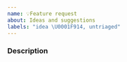 ```yaml
---
name: 💡Feature request
about: Ideas and suggestions
labels: "idea \U0001F914, untriaged"
---
```


### Description

<!-- What would you like to see added? -->